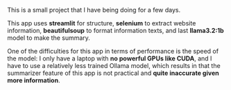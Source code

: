 This is a small project that I have being doing for a few days.

This app uses **streamlit** for structure, **selenium** to extract website information, **beautifulsoup** to format information texts, and last **llama3.2:1b** model to make the summary. 

One of the difficulties for this app in terms of performance is the speed of the model: I only have a laptop with **no powerful GPUs like CUDA**, and I have to use a relatively less trained Ollama model, which results in that the summarizer feature of this app is not practical and **quite inaccurate given more information**. 
